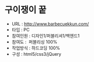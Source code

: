 # 구이쟁이 꿑
- URL  : http://www.barbecuekkun.com/
- 타입 : PC
- 참여인원 : 디자인1/퍼블리셔1/백엔드1
- 참여도 :  퍼블리싱 100%
- 작업방식 : 하드코딩 100%
- 구성 : html5/css3/jQuery
